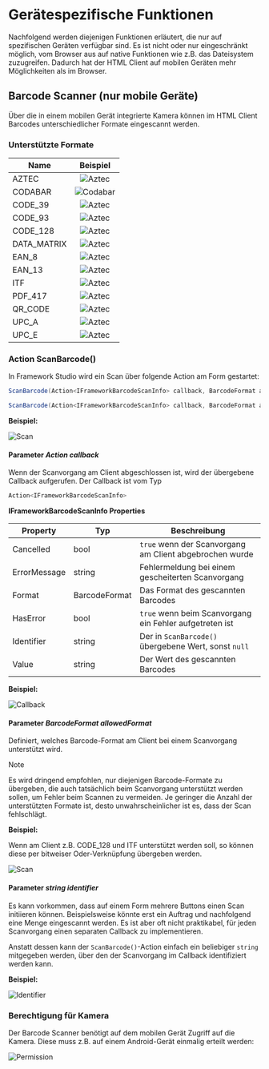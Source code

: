# Gerätespezifische Funktionen

Nachfolgend werden diejenigen Funktionen erläutert, die nur auf spezifischen Geräten verfügbar sind. Es ist nicht oder nur eingeschränkt möglich, vom Browser aus auf native Funktionen wie z.B. das Dateisystem zuzugreifen. Dadurch hat der HTML Client auf mobilen Geräten mehr Möglichkeiten als im Browser.

## Barcode Scanner (nur mobile Geräte)

Über die in einem mobilen Gerät integrierte Kamera können im HTML Client Barcodes unterschiedlicher Formate eingescannt werden.

### Unterstützte Formate

|Name|Beispiel|
|---|:-:|
|AZTEC|![Aztec](media/barcodes/aztec.png)|
|CODABAR|![Codabar](media/barcodes/codabar.png)|
|CODE_39|![Aztec](media/barcodes/code_39.png)|
|CODE_93|![Aztec](media/barcodes/code_93.png)|
|CODE_128|![Aztec](media/barcodes/code_128.png)|
|DATA_MATRIX|![Aztec](media/barcodes/data_matrix.png)|
|EAN_8|![Aztec](media/barcodes/ean_8.png)|
|EAN_13|![Aztec](media/barcodes/ean_13.png)|
|ITF|![Aztec](media/barcodes/itf.png)|
|PDF_417|![Aztec](media/barcodes/pdf_417.png)|
|QR_CODE|![Aztec](media/barcodes/qr_code.png)|
|UPC_A|![Aztec](media/barcodes/upc_a.png)|
|UPC_E|![Aztec](media/barcodes/upc_e.png)|

### Action ScanBarcode()

In Framework Studio wird ein Scan über folgende Action am Form gestartet:

```C#
ScanBarcode(Action<IFrameworkBarcodeScanInfo> callback, BarcodeFormat allowedFormat)

ScanBarcode(Action<IFrameworkBarcodeScanInfo> callback, BarcodeFormat allowedFormat, string identifier)
```

**Beispiel:**

![Scan](media/scan.png)

#### Parameter *Action<IFrameworkBarcodeScanInfo> callback*

Wenn der Scanvorgang am Client abgeschlossen ist, wird der übergebene Callback aufgerufen. Der Callback ist vom Typ

```C#
Action<IFrameworkBarcodeScanInfo>
```

**IFrameworkBarcodeScanInfo Properties**

|Property|Typ|Beschreibung|
|---|---|---|
|Cancelled|bool|`true` wenn der Scanvorgang am Client abgebrochen wurde|
|ErrorMessage|string|Fehlermeldung bei einem gescheiterten Scanvorgang|
|Format|BarcodeFormat|Das Format des gescannten Barcodes|
|HasError|bool|`true` wenn beim Scanvorgang ein Fehler aufgetreten ist|
|Identifier|string|Der in `ScanBarcode()` übergebene Wert, sonst `null`|
|Value|string|Der Wert des gescannten Barcodes|

**Beispiel:**

![Callback](media/callback.png)

#### Parameter *BarcodeFormat allowedFormat*

Definiert, welches Barcode-Format am Client bei einem Scanvorgang unterstützt wird.

> [!NOTE]
> Es wird dringend empfohlen, nur diejenigen Barcode-Formate zu übergeben, die auch tatsächlich beim Scanvorgang unterstützt werden sollen, um Fehler beim Scannen zu vermeiden. Je geringer die Anzahl der unterstützten Formate ist, desto unwahrscheinlicher ist es, dass der Scan fehlschlägt.

**Beispiel:**

Wenn am Client z.B. CODE_128 und ITF unterstützt werden soll, so können diese per bitweiser Oder-Verknüpfung übergeben werden.

![Scan](media/scan.png)

#### Parameter *string identifier*

Es kann vorkommen, dass auf einem Form mehrere Buttons einen Scan initiieren können. Beispielsweise könnte erst ein Auftrag und nachfolgend eine Menge eingescannt werden. Es ist aber oft nicht praktikabel, für jeden Scanvorgang einen separaten Callback zu implementieren.

Anstatt dessen kann der `ScanBarcode()`-Action einfach ein beliebiger `string` mitgegeben werden, über den der Scanvorgang im Callback identifiziert werden kann.

**Beispiel:**

![Identifier](media/identifier.png)

### Berechtigung für Kamera

Der Barcode Scanner benötigt auf dem mobilen Gerät Zugriff auf die Kamera. Diese muss z.B. auf einem Android-Gerät einmalig erteilt werden:

![Permission](media/permission.png)
